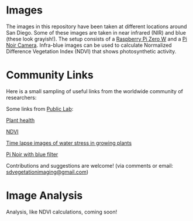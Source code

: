 # Images 
The images in this repository have been taken at different locations around San Diego. Some of these images are taken in near infrared (NIR) and blue (these look grayish!). The setup consists of a [Raspberry Pi Zero W](http://www.raspberrypi.org/products/raspberry-pi-zero-w/) and a [Pi Noir Camera](https://www.raspberrypi.org/products/pi-noir-camera-v2/). Infra-blue images can be used to calculate Normalized Difference Vegetation Index (NDVI) that shows photosynthetic activity. 


# Community Links

Here is a small sampling of  useful links from the worldwide community of researchers:

Some links from [Public Lab](https://publiclab.org/):

 [Plant health](http://publiclab.org/tag/plant-health)
 
 [NDVI](http://publiclab.org/wiki/ndvi)

[Time lapse images of water stress in growing plants](http://publiclab.org/notes/LaPa/03-31-2016/raspberry-noir-cam-sensors-to-detect-water-stress-of-the-plants-during-their-growing)

[Pi Noir with blue filter](http://publiclab.org/notes/carolccarvalho/07-15-2016/raspberry-noir-cam-blue-filter)

Contributions and suggestions are welcome! (via comments or email: sdvegetationimaging@gmail.com)

# Image Analysis

Analysis, like NDVI calculations, coming soon! 
